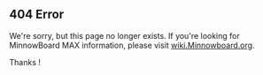 ## 404 Error

We're sorry, but this page no longer exists.  If you're looking for MinnowBoard MAX information, please visit [wiki.Minnowboard.org](http://wiki.minnowboard.org/).

Thanks !
